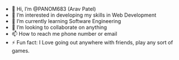 - 👋 Hi, I’m @PANOM683 (Arav Patel)
- 👀 I’m interested in developing my skills in Web Development 
- 🌱 I’m currently learning Software Engineering 
- 💞️ I’m looking to collaborate on anything
- 📫 How to reach me phone number or email 
- ⚡ Fun fact: I Love going out anywhere with friends, play any sort of games. 

<!---
PANOM683/PANOM683 is a ✨ special ✨ repository because its `README.md` (this file) appears on your GitHub profile.
You can click the Preview link to take a look at your changes.
--->
